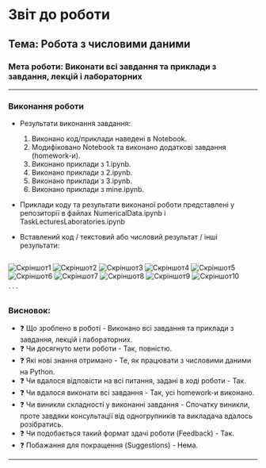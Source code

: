 # Звіт до роботи

## Тема: Робота з числовими даними

### Мета роботи: Виконати всі завдання та приклади з завдання, лекцій і лабораторних

---

### Виконання роботи

* Результати виконання завдання:
    1. Виконано код/приклади наведені в Notebook.
    2. Модифіковано Notebook та виконано додаткові завдання (homework-и).
    3. Виконано приклади з 1.ipynb.
    4. Виконано приклади з 2.ipynb.
    5. Виконано приклади з 3.ipynb.
    6. Виконано приклади з mine.ipynb.

* Приклади коду та результати виконаної роботи представлені у репозиторії в файлах NumericalData.ipynb і TaskLecturesLaboratories.ipynb

* Вставлений код / текстовий або числовий результат / інші результати:
    ```Графіки, отримані в результаті виконання деяких завдань:
![Скріншот1](Screens/Screen1.jpg)
![Скріншот2](Screens/Screen2.jpg)
![Скріншот3](Screens/Screen3.jpg)
![Скріншот4](Screens/Screen4.jpg)
![Скріншот5](Screens/Screen5.jpg)
![Скріншот6](Screens/Screen6.jpg)
![Скріншот7](Screens/Screen7.jpg)
![Скріншот8](Screens/Screen8.jpg)
![Скріншот9](Screens/Screen9.jpg)
![Скріншот10](Screens/Screen10.jpg)

    ```

### Висновок:
- :question: Що зроблено в роботі - Виконано всі завдання та приклади з завдання, лекцій і лабораторних.
- :question: Чи досягнуто мети роботи - Так, повністю.
- :question: Які нові знання отримано - Те, як працювати з числовими даними на Python.
- :question: Чи вдалося відповісти на всі питання, задані в ході роботи - Так.
- :question: Чи вдалося виконати всі завдання - Так, усі homework-и виконано.
- :question: Чи виникли складності у виконанні завдання - Спочатку виникли, проте завдяки консультації від одногрупників та викладача вдалось розібратись.
- :question: Чи подобається такий формат здачі роботи (Feedback) - Так.
- :question: Побажання для покращення (Suggestions) - Нема.

---